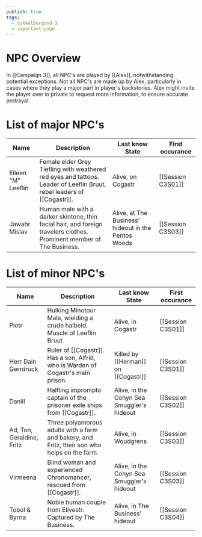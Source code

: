 ```yaml
---
publish: true
tags:
  - sukkelbergdnd-3
  - important-page
---
```

# NPC Overview
In [[Campaign 3]], all NPC's are played by [[Alex]], notwithstanding potential exceptions. Not all NPC's are made up by Alex, particularly in cases where they play a major part in player's backstories. Alex might invite the player over in private to request more information, to ensure accurate protrayal. 
# List of major NPC's

| Name               | Description                                                                                                            | Last know State                                     | First occurance   |
| ------------------ | ---------------------------------------------------------------------------------------------------------------------- | --------------------------------------------------- | ----------------- |
| Eileen "M" Leeflin | Female elder Grey Tiefling with weathered red eyes and tattoos. Leader of Leeflin Bruut, rebel leaders of [[Cogastr]]. | Alive, on Cogastr                                   | [[Session C3S01]] |
| Jawahr Mislav      | Human male with a darker skintone, thin facial hair, and foreign travelers clothes. Prominent member of The Business.  | Alive, at The Business' hideout in the Pentos Woods | [[Session C3S03]] |
# List of minor NPC's
| Name                      | Description                                                                                  | Last know State                            | First occurance   |
| ------------------------- | -------------------------------------------------------------------------------------------- | ------------------------------------------ | ----------------- |
| Piotr                     | Hulking Minotour Male, wielding a crude halbeld. Muscle of Leeflin Bruut                     | Alive, in Cogastr                          | [[Session C3S01]] |
| Herr Dain Gerrdruck       | Ruler of [[Cogastr]]. Has a son, Alfrid, who is Warden of Cogastr's main prison.             | Killed by [[Herman]] on [[Cogastr]]        | [[Session C3S01]] |
| Daniil                    | Halfling imprompto captain of the prisoner exile ships from [[Cogastr]].                     | Alive, in the Cohyn Sea Smuggler's hideout | [[Session C3S02]] |
| Ad, Ton, Geraldine, Fritz | Three polyamorous adults with a farm and bakery, and Fritz, their son who helps on the farm. | Alive, in Woudgrens                        | [[Session C3S03]] |
| Virmeena                  | Blind woman and experienced Chronomancer, rescued from [[Cogastr]].                          | Alive, in the Cohyn Sea Smuggler's hideout | [[Session C3S03]] |
| Tobol & Byrna             | Noble human couple from Elivestr. Captured by The Business.                                  | Alive, in The Business' hideout            | [[Session C3S04]] |
